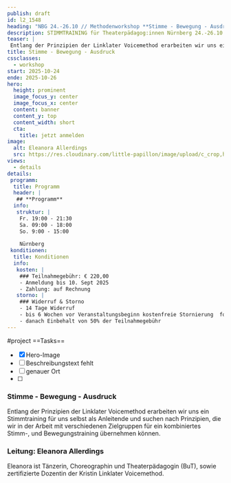```yaml
---
publish: draft
id: l2_1548
heading: "NBG 24.-26.10 // Methodenworkshop **Stimme - Bewegung - Ausdruck**"
description: STIMMTRAINING für Theaterpädagog:innen Nürnberg 24.-26.10.2025
teaser: |
 Entlang der Prinzipien der Linklater Voicemethod erarbeiten wir uns ein Stimmtraining für uns selbst als Anleitende und suchen nach Prinzipien, die wir in der Arbeit mit verschiedenen Zielgruppen für ein kombiniertes Stimm-, und Bewegungstraining übernehmen können.
title: Stimme - Bewegung - Ausdruck
cssclasses:
  - workshop
start: 2025-10-24
ende: 2025-10-26
hero:
  height: prominent
  image_focus_y: center
  image_focus_x: center
  content: banner
  content_y: top
  content_width: short
  cta:
    title: jetzt anmelden
image:
  alt: Eleanora Allerdings
  src: https://res.cloudinary.com/little-papillon/image/upload/c_crop,h_1000,w_1400/v1682756375/dasei/eleanora_portrait1.jpg  
views:
  - details
details:
 programm:
  title: Programm
  header: |
   ## **Programm**
  info:
   struktur: |
    Fr. 19:00 - 21:30
    Sa. 09:00 - 18:00
    So. 9:00 - 15:00
    
    Nürnberg
 konditionen:
  title: Konditionen
  info:
   kosten: |
    ### Teilnahmegebühr: € 220,00
    - Anmeldung bis 10. Sept 2025
    - Zahlung: auf Rechnung
   storno: |
    ### Widerruf & Storno
    - 14 Tage Widerruf
    - bis 6 Wochen vor Veranstaltungsbeginn kostenfreie Stornierung  formlos schriftlich
    - danach Einbehalt von 50% der Teilnahmegebühr
---
```



#project
==Tasks==
- [x] Hero-Image
- [ ] Beschreibungstext fehlt
- [ ] genauer Ort
- [ ] 


<!-- PUBLISH-FROM-HERE -->
### Stimme - Bewegung - Ausdruck

Entlang der Prinzipien der Linklater Voicemethod erarbeiten wir uns ein
Stimmtraining für uns selbst als Anleitende und suchen nach Prinzipien,
die wir in der Arbeit mit verschiedenen Zielgruppen für ein kombiniertes
Stimm-, und Bewegungstraining übernehmen können.

### Leitung: Eleanora Allerdings
Eleanora ist Tänzerin, Choreographin und Theaterpädagogin (BuT), sowie zertifizierte Dozentin der Kristin Linklater Voicemethod.